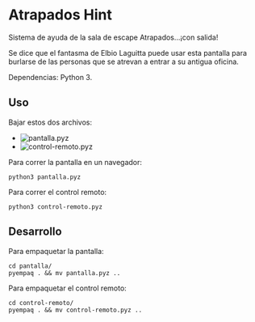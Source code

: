 # Atrapados Hint

Sistema de ayuda de la sala de escape Atrapados…¡con salida!

Se dice que el fantasma de Elbio Laguitta puede usar esta pantalla
para burlarse de las personas que se atrevan a entrar a su antigua
oficina.

Dependencias: Python 3.

## Uso

Bajar estos dos archivos:
- ![pantalla.pyz](https://github.com/manuq/atrapados-hint/blob/main/pantalla.pyz?raw=True)
- ![control-remoto.pyz](https://github.com/manuq/atrapados-hint/blob/main/control-remoto.pyz?raw=True)

Para correr la pantalla en un navegador:

```
python3 pantalla.pyz
```

Para correr el control remoto:

```
python3 control-remoto.pyz
```

## Desarrollo

Para empaquetar la pantalla:

```
cd pantalla/
pyempaq . && mv pantalla.pyz ..
```

Para empaquetar el control remoto:

```
cd control-remoto/
pyempaq . && mv control-remoto.pyz ..
```
